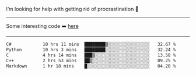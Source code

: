 I’m looking for help with getting rid of procrastination 🤔

-----

Some interesting code :arrow_right: [here](https://github.com/zhen8838/playground)

-----

<!--START_SECTION:waka-->

```txt
C#            10 hrs 11 mins  ████████▒░░░░░░░░░░░░░░░░   32.67 %
Python        10 hrs 3 mins   ████████░░░░░░░░░░░░░░░░░   32.24 %
C             4 hrs 14 mins   ███▒░░░░░░░░░░░░░░░░░░░░░   13.58 %
C++           2 hrs 53 mins   ██▒░░░░░░░░░░░░░░░░░░░░░░   09.25 %
Markdown      1 hr 18 mins    █░░░░░░░░░░░░░░░░░░░░░░░░   04.20 %
```

<!--END_SECTION:waka-->

<!--
**zhen8838/zhen8838** is a ✨ _special_ ✨ repository because its `README.md` (this file) appears on your GitHub profile.

Here are some ideas to get you started:

- 🔭 I’m currently working on ...
- 🌱 I’m currently learning ...
- 👯 I’m looking to collaborate on ...
 ...
- 💬 Ask me about ...
- 📫 How to reach me: ...
- 😄 Pronouns: ...
- ⚡ Fun fact: ...
-->

